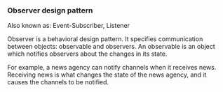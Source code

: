### Observer design pattern

Also known as: Event-Subscriber, Listener

Observer is a behavioral design pattern. It specifies communication between objects: observable and observers. An observable is an object which notifies observers about the changes in its state.

For example, a news agency can notify channels when it receives news. Receiving news is what changes the state of the news agency, and it causes the channels to be notified.
